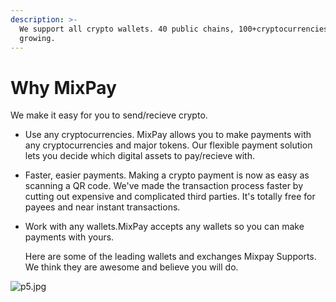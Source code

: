 ```yaml
---
description: >-
  We support all crypto wallets. 40 public chains, 100+cryptocurrencies and
  growing.
---
```


# Why MixPay

We make it easy for you to send/recieve crypto.

* Use any cryptocurrencies. MixPay allows you to make payments with any cryptocurrencies and major tokens. Our flexible payment solution lets you decide which digital assets to pay/recieve with.
* Faster, easier payments. Making a crypto payment is now as easy as scanning a QR code. We've made the transaction process faster by cutting out expensive and complicated third parties. It's totally free for payees and near instant transactions.
*   Work with any wallets.MixPay accepts any wallets so you can make payments with yours.

    Here are some of the leading wallets and exchanges Mixpay Supports. We think they are awesome and believe you will do.          &#x20;

![p5.jpg](https://s2.loli.net/2022/01/13/bIXP3SuBYLCNJDK.jpg)

